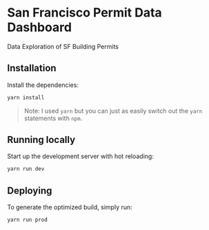 # San Francisco Permit Data Dashboard

Data Exploration of SF Building Permits

## Installation

Install the dependencies:

```sh
yarn install
```

> Note: I used `yarn` but you can just as easily switch out the `yarn` statements with
> `npm`.

## Running locally

Start up the development server with hot reloading:

```sh
yarn run dev
```

## Deploying

To generate the optimized build, simply run:

```sh
yarn run prod
```
